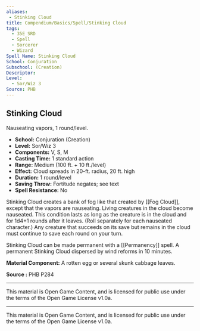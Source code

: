 ```yaml
---
aliases:
 - Stinking Cloud
title: Compendium/Basics/Spell/Stinking Cloud
tags:  
  - 35E_SRD  
  - Spell  
  - Sorcerer  
  - Wizard
Spell Name: Stinking Cloud
School: Conjuration
Subschool: (Creation)
Descriptor: 
Level:
  - Sor/Wiz 3
Source: PHB
---
```


## Stinking Cloud

Nauseating vapors, 1 round/level.

- **School:** Conjuration (Creation)  
- **Level:** Sor/Wiz 3  
- **Components:** V, S, M  
- **Casting Time:** 1 standard action  
- **Range:** Medium (100 ft. + 10 ft./level)  
- **Effect:** Cloud spreads in 20-ft. radius, 20 ft. high  
- **Duration:** 1 round/level  
- **Saving Throw:** Fortitude negates; see text  
- **Spell Resistance:** No  

Stinking Cloud creates a bank of fog like that created by [[Fog Cloud]], except that the vapors are nauseating. Living creatures in the cloud become nauseated. This condition lasts as long as the creature is in the cloud and for 1d4+1 rounds after it leaves. (Roll separately for each nauseated character.) Any creature that succeeds on its save but remains in the cloud must continue to save each round on your turn.

Stinking Cloud can be made permanent with a [[Permanency]] spell. A permanent Stinking Cloud dispersed by wind reforms in 10 minutes.

**Material Component:** A rotten egg or several skunk cabbage leaves.

**Source :** PHB P284

---

This material is Open Game Content, and is licensed for public use under the terms of the Open Game License v1.0a.

---

This material is Open Game Content, and is licensed for public use under the terms of the Open Game License v1.0a.

